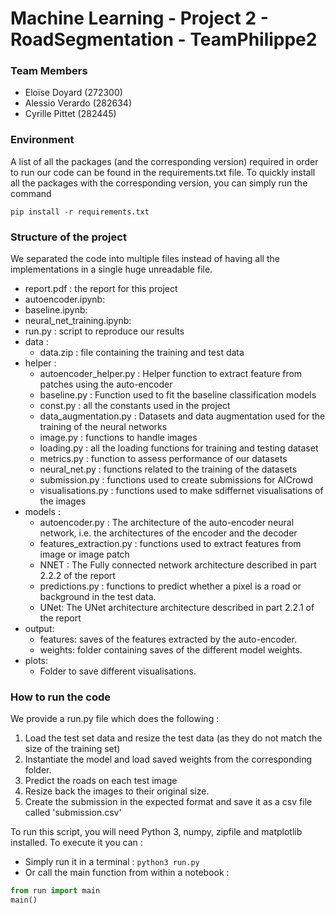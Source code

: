 # Machine Learning - Project 2 - RoadSegmentation - TeamPhilippe2

### Team Members
- Eloïse Doyard (272300)
- Alessio Verardo (282634)
- Cyrille Pittet (282445)


### Environment 
A list of all the packages (and the corresponding version) required in order to run our code can be found in the requirements.txt file. 
To quickly install all the packages with the corresponding version, you can simply run the command 
```
pip install -r requirements.txt
```
### Structure of the project
We separated the code into multiple files instead of having all the implementations in a single huge unreadable file.

- report.pdf : the report for this project
- autoencoder.ipynb:
- baseline.ipynb: 
- neural_net_training.ipynb:
- run.py : script to reproduce our results
- data :
    - data.zip : file containing the training and test data
- helper :
    - autoencoder_helper.py : Helper function to extract feature from patches using the auto-encoder
    - baseline.py : Function used to fit the baseline classification models
    - const.py : all the constants used in the project
    - data_augmentation.py : Datasets and data augmentation used for the training of the neural networks 
    - image.py : functions to handle images
    - loading.py : all the loading functions for training and testing dataset
    - metrics.py : function to assess performance of our datasets
    - neural_net.py : functions related to the training of the datasets
    - submission.py : functions used to create submissions for AICrowd
    - visualisations.py : functions used to make sdiffernet visualisations of the images 
- models :
  - autoencoder.py : The architecture of the auto-encoder neural network, i.e. the architectures of the encoder and the decoder
  - features_extraction.py : functions used to extract features from image or image patch
  - NNET : The Fully connected network architecture described in part 2.2.2 of the report
  - predictions.py : functions to predict whether a pixel is a road or background in the test data.
  - UNet: The UNet architecture architecture described in part 2.2.1 of the report
- output: 
  - features: saves of the features extracted by the auto-encoder.
  - weights: folder containing saves of the different model weights.
- plots:
  - Folder to save different visualisations.
  

### How to run the code
We provide a run.py file which does the following :
1. Load the test set data and resize the test data (as they do not match the size of the training set)
2. Instantiate the model and load saved weights from the corresponding folder.
3. Predict the roads on each test image
4. Resize back the images to their original size.
5. Create the submission in the expected format and save it as a csv file called 'submission.csv'

To run this script, you will need Python 3, numpy, zipfile and matplotlib installed. To execute it you can :
- Simply run it in a terminal : ```python3 run.py```
- Or call the main function from within a notebook : 
```python
from run import main
main()
```
